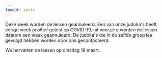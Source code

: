 ```yaml
---
layout: posts
---
```


Deze week worden de lessen geannuleerd. Een van onze judoka's heeft vorige week positief getest op COVID-19, uit voorzorg worden de lessen daarom een week geannuleerd.
De judoka's die in de zelfde groep les gevolgd hebben worden door ons gecontacteerd.

We hervatten de lessen op dinsdag 16 maart.